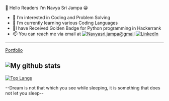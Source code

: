 👋 Hello Readers
   I’m Navya Sri Jampa 😀
- 👀 I’m interested in Coding and Problem Solving 
- 🌱 I’m currently learning various Coding Languages
- 🥇I have Received Golden Badge for Python programming in Hackerrank
- 📫 You can reach me via email at [![Navyasri.jampa@gmail](https://img.shields.io/static/v1?label=navyasri.jampa@gmail.com.ch&message=%20&color=pink&logo=gmail&style=flat-square&logoColor=white)](mailto:navyasri.jampa@gmail.com)
[![LinkedIn](https://img.shields.io/static/v1?label=LinkedIn&message=%20&color=pink&logo=LinkedIn&style=flat-square&logoColor=white)](https://www.linkedin.com/in/navya-sri-244138176/)
------------
[Portfolio](https://navi29.github.io/PortFolio/)

![My github stats](https://github-readme-stats.vercel.app/api?username=navi29&show_icons=true&theme=radical)
-------------
[![Top Langs](https://github-readme-stats.vercel.app/api/top-langs/?username=navi29&show_icons=true&theme=tokyonight)](https://github.com/Anagha-2000?tab=repositories)
  
  --Dream is not that which you see while sleeping, it is something that does not let you sleep--
  

<!---
navi29/navi29 is a ✨ special ✨ repository because its `README.md` (this file) appears on your GitHub profile.
You can click the Preview link to take a look at your changes.
--->

